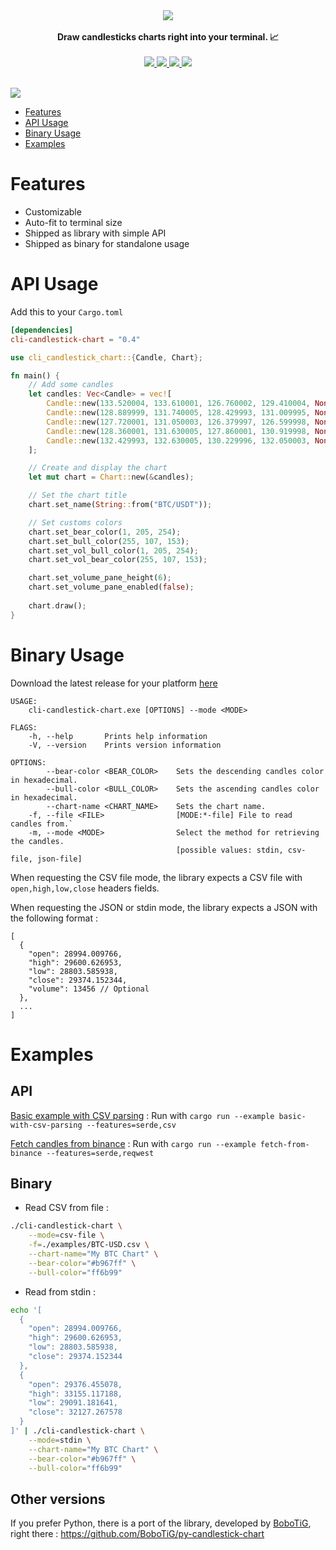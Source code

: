 <div align="center">
    <img src="https://i.imgur.com/4HvhY8r.png" />
    <br/>
    <br/>
    <b>Draw candlesticks charts right into your terminal. 📈</b>
    <br/>
    <br/>
    <a href="https://github.com/Julien-R44/cli-candlestick-chart/actions/workflows/rust.yml">
        <img src="https://github.com/Julien-R44/cli-candlestick-chart/actions/workflows/rust.yml/badge.svg?branch=main" />
    </a>
    <a href="https://docs.rs/cli-candlestick-chart">
         <img src="https://img.shields.io/docsrs/cli-candlestick-chart">
    </a>
    <a href="https://crates.io/crates/cli-candlestick-chart">
        <img src="https://img.shields.io/crates/v/cli-candlestick-chart.svg" />
    </a>
    <img src="https://img.shields.io/crates/l/cli-candlestick-chart.svg">
    <br/>
    <br/>
</div>


![](https://i.imgur.com/J970jfL.png)

* [Features](#features)
* [API Usage](#api-usage)
* [Binary Usage](#binary-usage)
* [Examples](#examples)

# Features
- Customizable
- Auto-fit to terminal size
- Shipped as library with simple API
- Shipped as binary for standalone usage

# API Usage
Add this to your `Cargo.toml`
```toml
[dependencies]
cli-candlestick-chart = "0.4"
```

```rust
use cli_candlestick_chart::{Candle, Chart};

fn main() {
    // Add some candles
    let candles: Vec<Candle> = vec![
        Candle::new(133.520004, 133.610001, 126.760002, 129.410004, None, None),
        Candle::new(128.889999, 131.740005, 128.429993, 131.009995, None, None),
        Candle::new(127.720001, 131.050003, 126.379997, 126.599998, None, None),
        Candle::new(128.360001, 131.630005, 127.860001, 130.919998, None, None),
        Candle::new(132.429993, 132.630005, 130.229996, 132.050003, None, None),
    ];

    // Create and display the chart
    let mut chart = Chart::new(&candles);

    // Set the chart title
    chart.set_name(String::from("BTC/USDT"));

    // Set customs colors
    chart.set_bear_color(1, 205, 254);
    chart.set_bull_color(255, 107, 153);
    chart.set_vol_bull_color(1, 205, 254);
    chart.set_vol_bear_color(255, 107, 153);

    chart.set_volume_pane_height(6);
    chart.set_volume_pane_enabled(false);
    
    chart.draw();
}
```

# Binary Usage
Download the latest release for your platform [here](https://github.com/Julien-R44/cli-candlestick-chart/releases)

```
USAGE:
    cli-candlestick-chart.exe [OPTIONS] --mode <MODE>

FLAGS:
    -h, --help       Prints help information
    -V, --version    Prints version information

OPTIONS:
        --bear-color <BEAR_COLOR>    Sets the descending candles color in hexadecimal.
        --bull-color <BULL_COLOR>    Sets the ascending candles color in hexadecimal.
        --chart-name <CHART_NAME>    Sets the chart name.
    -f, --file <FILE>                [MODE:*-file] File to read candles from.`   
    -m, --mode <MODE>                Select the method for retrieving the candles. 
                                     [possible values: stdin, csv-file, json-file]
```
When requesting the CSV file mode, the library expects a CSV file with `open,high,low,close` headers fields.

When requesting the JSON or stdin mode, the library expects a JSON with the following format : 
```
[
  {
    "open": 28994.009766,
    "high": 29600.626953,
    "low": 28803.585938,
    "close": 29374.152344,
    "volume": 13456 // Optional 
  },
  ...
]
```

# Examples
## API 
[Basic example with CSV parsing](https://github.com/Julien-R44/cli-candlestick-chart/blob/main/examples/basic-with-csv-parsing.rs) : Run with `cargo run --example basic-with-csv-parsing --features=serde,csv`

[Fetch candles from binance](https://github.com/Julien-R44/cli-candlestick-chart/blob/main/examples/fetch-from-binance.rs) : Run with `cargo run --example fetch-from-binance --features=serde,reqwest`

## Binary 
- Read CSV from file :
```bash
./cli-candlestick-chart \
    --mode=csv-file \
    -f=./examples/BTC-USD.csv \
    --chart-name="My BTC Chart" \
    --bear-color="#b967ff" \
    --bull-color="ff6b99"
```

- Read from stdin :
```bash
echo '[
  {
    "open": 28994.009766,
    "high": 29600.626953,
    "low": 28803.585938,
    "close": 29374.152344
  },
  {
    "open": 29376.455078,
    "high": 33155.117188,
    "low": 29091.181641,
    "close": 32127.267578
  }
]' | ./cli-candlestick-chart \
    --mode=stdin \
    --chart-name="My BTC Chart" \
    --bear-color="#b967ff" \
    --bull-color="ff6b99"
```

## Other versions

If you prefer Python, there is a port of the library, developed by [BoboTiG](https://github.com/BoboTiG), right there : https://github.com/BoboTiG/py-candlestick-chart
